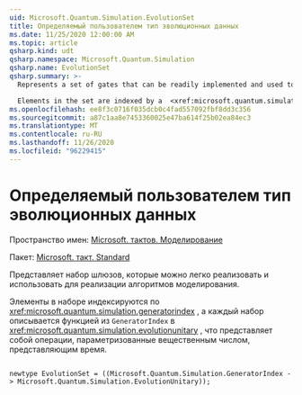```yaml
---
uid: Microsoft.Quantum.Simulation.EvolutionSet
title: Определяемый пользователем тип эволюционных данных
ms.date: 11/25/2020 12:00:00 AM
ms.topic: article
qsharp.kind: udt
qsharp.namespace: Microsoft.Quantum.Simulation
qsharp.name: EvolutionSet
qsharp.summary: >-
  Represents a set of gates that can be readily implemented and used to implement simulation algorithms.

  Elements in the set are indexed by a  <xref:microsoft.quantum.simulation.generatorindex>, and each set is described by a function from `GeneratorIndex` to  <xref:microsoft.quantum.simulation.evolutionunitary>, which are operations parameterized by a real number representing time
ms.openlocfilehash: ee8f3c0716f035dcb0c4fad557092fbf8dd3c356
ms.sourcegitcommit: a87c1aa8e7453360025e47ba614f25b02ea84ec3
ms.translationtype: MT
ms.contentlocale: ru-RU
ms.lasthandoff: 11/26/2020
ms.locfileid: "96229415"
---
```

# <a name="evolutionset-user-defined-type"></a>Определяемый пользователем тип эволюционных данных

Пространство имен: [Microsoft. тактов. Моделирование](xref:Microsoft.Quantum.Simulation)

Пакет: [Microsoft. такт. Standard](https://nuget.org/packages/Microsoft.Quantum.Standard)


Представляет набор шлюзов, которые можно легко реализовать и использовать для реализации алгоритмов моделирования.

Элементы в наборе индексируются по  <xref:microsoft.quantum.simulation.generatorindex> , а каждый набор описывается функцией из `GeneratorIndex` в  <xref:microsoft.quantum.simulation.evolutionunitary> , что представляет собой операции, параметризованные вещественным числом, представляющим время.

```qsharp

newtype EvolutionSet = ((Microsoft.Quantum.Simulation.GeneratorIndex -> Microsoft.Quantum.Simulation.EvolutionUnitary));
```

